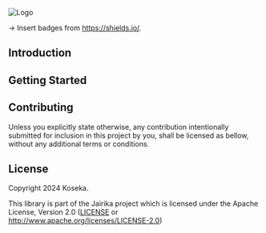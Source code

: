 ![Logo](./assets/banners/java.png)

-> Insert badges from https://shields.io/.

## Introduction

## Getting Started

## Contributing

Unless you explicitly state otherwise, any contribution intentionally submitted for inclusion in this project by you, shall be licensed as bellow, without any additional terms or conditions.

## License

Copyright 2024 Koseka.

This library is part of the Jairika project which is licensed under the Apache License, Version 2.0 ([LICENSE](../../LICENSE) or http://www.apache.org/licenses/LICENSE-2.0)

